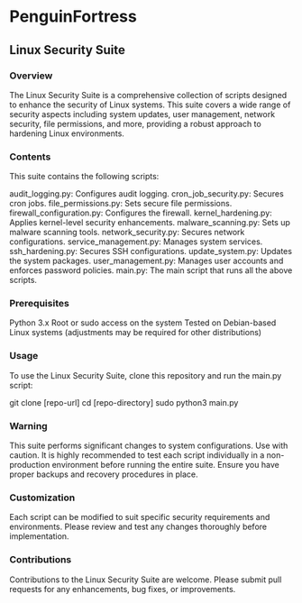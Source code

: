 # PenguinFortress
## Linux Security Suite
### Overview
The Linux Security Suite is a comprehensive collection of scripts designed to enhance the security of Linux systems. This suite covers a wide range of security aspects including system updates, user management, network security, file permissions, and more, providing a robust approach to hardening Linux environments.

### Contents
This suite contains the following scripts:

audit_logging.py: Configures audit logging.
cron_job_security.py: Secures cron jobs.
file_permissions.py: Sets secure file permissions.
firewall_configuration.py: Configures the firewall.
kernel_hardening.py: Applies kernel-level security enhancements.
malware_scanning.py: Sets up malware scanning tools.
network_security.py: Secures network configurations.
service_management.py: Manages system services.
ssh_hardening.py: Secures SSH configurations.
update_system.py: Updates the system packages.
user_management.py: Manages user accounts and enforces password policies.
main.py: The main script that runs all the above scripts.

### Prerequisites
Python 3.x
Root or sudo access on the system
Tested on Debian-based Linux systems (adjustments may be required for other distributions)
### Usage
To use the Linux Security Suite, clone this repository and run the main.py script:

git clone [repo-url]
cd [repo-directory]
sudo python3 main.py

### Warning
This suite performs significant changes to system configurations. Use with caution.
It is highly recommended to test each script individually in a non-production environment before running the entire suite.
Ensure you have proper backups and recovery procedures in place.

### Customization
Each script can be modified to suit specific security requirements and environments. Please review and test any changes thoroughly before implementation.

### Contributions
Contributions to the Linux Security Suite are welcome. Please submit pull requests for any enhancements, bug fixes, or improvements.
